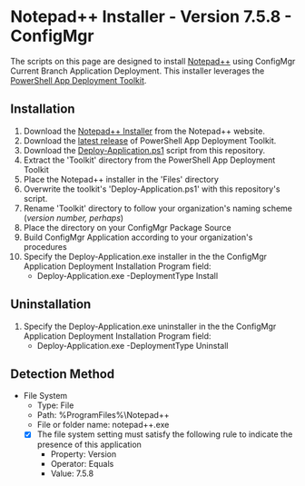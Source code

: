 # Notepad++ Installer - Version 7.5.8 - ConfigMgr

The scripts on this page are designed to install [Notepad++](https://notepad-plus-plus.org/) using ConfigMgr Current Branch Application Deployment. This installer leverages the [PowerShell App Deployment Toolkit](http://psappdeploytoolkit.com/).

## Installation

1. Download the [Notepad++ Installer](https://notepad-plus-plus.org/repository/7.x/7.5.8/npp.7.5.8.Installer.x64.exe) from the Notepad++ website.
1. Download the [latest release](https://github.com/PSAppDeployToolkit/PSAppDeployToolkit/releases/latest) of PowerShell App Deployment Toolkit.
1. Download the [Deploy-Application.ps1](https://github.com/aentringer/CMAppScripts/raw/master/Notepad++/Deploy-Application.ps1) script from this repository.
1. Extract the 'Toolkit' directory from the PowerShell App Deployment Toolkit
1. Place the Notepad++ installer in the 'Files' directory
1. Overwrite the toolkit's 'Deploy-Application.ps1' with this repository's script.
1. Rename 'Toolkit' directory to follow your organization's naming scheme (*version number, perhaps*)
1. Place the directory on your ConfigMgr Package Source
1. Build ConfigMgr Application according to your organization's procedures
1. Specify the Deploy-Application.exe installer in the the ConfigMgr Application Deployment Installation Program field:
    * Deploy-Application.exe -DeploymentType Install

## Uninstallation

1. Specify the Deploy-Application.exe uninstaller in the the ConfigMgr Application Deployment Installation Program field:
    * Deploy-Application.exe -DeploymentType Uninstall

## Detection Method

* File System
  * Type: File
  * Path: %ProgramFiles%\Notepad++
  * File or folder name: notepad++.exe
  * [X] The file system setting must satisfy the following rule to indicate the presence of this application
    * Property: Version
    * Operator: Equals
    * Value: 7.5.8

